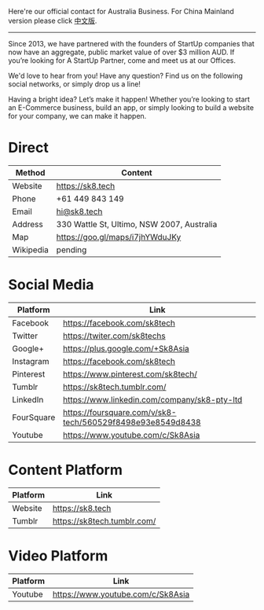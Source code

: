 Here're our official contact for Australia Business. For China Mainland version please click [中文版](/cn/introduction/contact.md).

---

Since 2013, we have partnered with the founders of StartUp companies that now have an aggregate, public market value of over $3 million AUD. If you’re looking for A StartUp Partner, come and meet us at our Offices.

We'd love to hear from you! Have any question? Find us on the following social networks, or simply drop us a line!

Having a bright idea? Let’s make it happen! Whether you’re looking to start an E-Commerce business, build an app, or simply looking to build a website for your company, we can make it happen. 

# Direct

|Method|Content|
|---|---|
|Website|https://sk8.tech|
|Phone|+61 449 843 149|
|Email|hi@sk8.tech|
|Address| 330 Wattle St, Ultimo, NSW 2007, Australia|
|Map|https://goo.gl/maps/i7jhYWduJKy|
|Wikipedia|pending|

# Social Media

|Platform|Link|
|---|---|
|Facebook|https://facebook.com/sk8tech|
|Twitter|https://twiter.com/sk8techs|
|Google+|https://plus.google.com/+Sk8Asia|
|Instagram|https://facebook.com/sk8tech|
|Pinterest|https://www.pinterest.com/sk8tech/|
|Tumblr|https://sk8tech.tumblr.com/|
|LinkedIn|https://www.linkedin.com/company/sk8-pty-ltd|
|FourSquare|https://foursquare.com/v/sk8-tech/560529f8498e93e8549d8438|
|Youtube|https://www.youtube.com/c/Sk8Asia|

# Content Platform

|Platform|Link|
|---|---|
|Website|https://sk8.tech|
|Tumblr|https://sk8tech.tumblr.com/|

# Video Platform

|Platform|Link|
|---|---|
|Youtube|https://www.youtube.com/c/Sk8Asia|